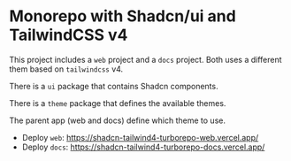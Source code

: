 # Monorepo with Shadcn/ui and TailwindCSS v4

This project includes a `web` project and a `docs` project. Both uses a different them based on `tailwindcss` v4.

There is a `ui` package that contains Shadcn components.

There is a `theme` package that defines the available themes.

The parent app (web and docs) define which theme to use.

- Deploy `web`: https://shadcn-tailwind4-turborepo-web.vercel.app/
- Deploy `docs`: https://shadcn-tailwind4-turborepo-docs.vercel.app/